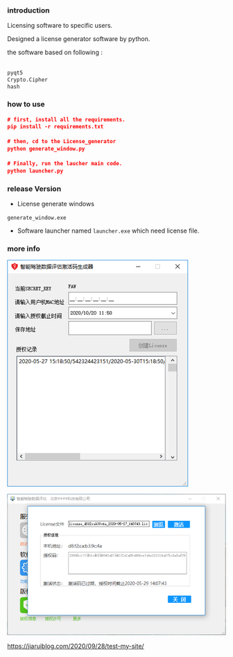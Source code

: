 
### introduction

Licensing software to specific users.

Designed a license generator software by python.

the software based on following : 

```

pyqt5
Crypto.Cipher
hash

```

### how to use
```json
# first, install all the requirements.
pip install -r requirements.txt

# then, cd to the License_generator
python generate_window.py

# Finally, run the laucher main code.
python launcher.py

```

### release Version

- License generate windows

`generate_window.exe`

- Software launcher named `launcher.exe` which need license file.

### more info
![license generator UI](./sceenshots/img1.png)


![authorization](./sceenshots/img2.png)


https://jiaruiblog.com/2020/09/28/test-my-site/